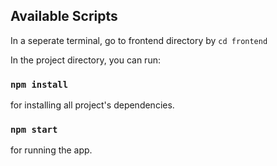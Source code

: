 
## Available Scripts

In a seperate terminal, go to frontend directory by `cd frontend` 

In the project directory, you can run:

### `npm install` 

for installing all project's dependencies.

### `npm start`

for running the app.

